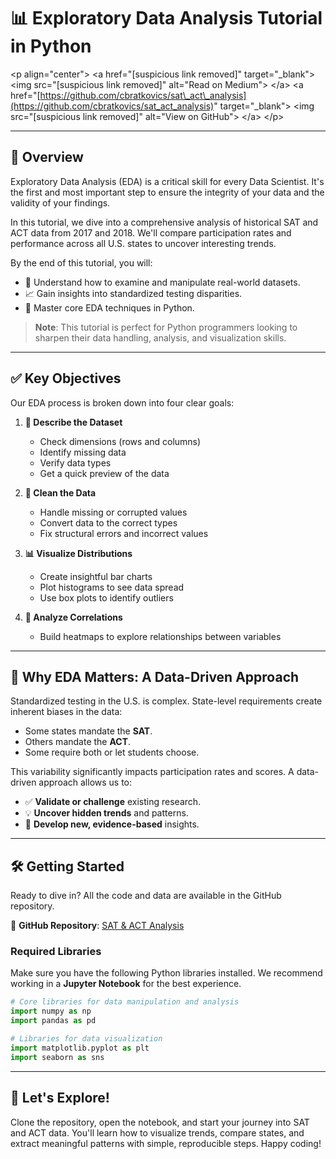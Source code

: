 # 📊 Exploratory Data Analysis Tutorial in Python

\<p align="center"\>
\<a href="[suspicious link removed]" target="\_blank"\>
\<img src="[suspicious link removed]" alt="Read on Medium"\>
\</a\>
\<a href="[https://github.com/cbratkovics/sat\_act\_analysis](https://github.com/cbratkovics/sat_act_analysis)" target="\_blank"\>
\<img src="[suspicious link removed]" alt="View on GitHub"\>
\</a\>
\</p\>

-----

## 🚀 Overview

Exploratory Data Analysis (EDA) is a critical skill for every Data Scientist. It's the first and most important step to ensure the integrity of your data and the validity of your findings.

In this tutorial, we dive into a comprehensive analysis of historical SAT and ACT data from 2017 and 2018. We'll compare participation rates and performance across all U.S. states to uncover interesting trends.

By the end of this tutorial, you will:

  - 🧠 Understand how to examine and manipulate real-world datasets.
  - 📈 Gain insights into standardized testing disparities.
  - 🐍 Master core EDA techniques in Python.

> **Note**: This tutorial is perfect for Python programmers looking to sharpen their data handling, analysis, and visualization skills.

-----

## ✅ Key Objectives

Our EDA process is broken down into four clear goals:

1.  **📄 Describe the Dataset**

      - Check dimensions (rows and columns)
      - Identify missing data
      - Verify data types
      - Get a quick preview of the data

2.  **🧹 Clean the Data**

      - Handle missing or corrupted values
      - Convert data to the correct types
      - Fix structural errors and incorrect values

3.  **📊 Visualize Distributions**

      - Create insightful bar charts
      - Plot histograms to see data spread
      - Use box plots to identify outliers

4.  **🔗 Analyze Correlations**

      - Build heatmaps to explore relationships between variables

-----

## 🤔 Why EDA Matters: A Data-Driven Approach

Standardized testing in the U.S. is complex. State-level requirements create inherent biases in the data:

  - Some states mandate the **SAT**.
  - Others mandate the **ACT**.
  - Some require both or let students choose.

This variability significantly impacts participation rates and scores. A data-driven approach allows us to:

  - ✅ **Validate or challenge** existing research.
  - 💡 **Uncover hidden trends** and patterns.
  - 🔬 **Develop new, evidence-based** insights.

-----

## 🛠️ Getting Started

Ready to dive in? All the code and data are available in the GitHub repository.

🔗 **GitHub Repository**: [SAT & ACT Analysis](https://github.com/cbratkovics/sat_act_analysis)

### Required Libraries

Make sure you have the following Python libraries installed. We recommend working in a **Jupyter Notebook** for the best experience.

```python
# Core libraries for data manipulation and analysis
import numpy as np
import pandas as pd

# Libraries for data visualization
import matplotlib.pyplot as plt
import seaborn as sns
```

-----

## 🎉 Let's Explore\!

Clone the repository, open the notebook, and start your journey into SAT and ACT data. You'll learn how to visualize trends, compare states, and extract meaningful patterns with simple, reproducible steps. Happy coding\!
